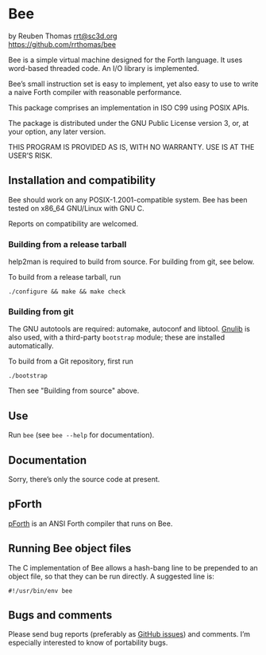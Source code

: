 # Bee

by Reuben Thomas <rrt@sc3d.org>  
https://github.com/rrthomas/bee  

Bee is a simple virtual machine designed for the Forth language. It uses
word-based threaded code. An I/O library is implemented.

Bee’s small instruction set is easy to implement, yet also easy to use to
write a naive Forth compiler with reasonable performance.

This package comprises an implementation in ISO C99 using POSIX APIs.

The package is distributed under the GNU Public License version 3, or,
at your option, any later version.

THIS PROGRAM IS PROVIDED AS IS, WITH NO WARRANTY. USE IS AT THE USER’S
RISK.


## Installation and compatibility

Bee should work on any POSIX-1.2001-compatible system. Bee has been tested
on x86_64 GNU/Linux with GNU C.

Reports on compatibility are welcomed.


### Building from a release tarball

help2man is required to build from source. For building from git, see below.

To build from a release tarball, run

`./configure && make && make check`


### Building from git

The GNU autotools are required: automake, autoconf and libtool.
[Gnulib](https://www.gnu.org/software/gnulib/) is also used, with a
third-party `bootstrap` module; these are installed automatically.

To build from a Git repository, first run

```
./bootstrap
```

Then see "Building from source" above.


## Use

Run `bee` (see `bee --help` for documentation).


## Documentation

Sorry, there’s only the source code at present.


## pForth

[pForth](https://github.com/rrthomas/pforth) is an ANSI Forth compiler that
runs on Bee.


## Running Bee object files

The C implementation of Bee allows a hash-bang line to be prepended to an object file, so that they can be run directly. A suggested line is:

```
#!/usr/bin/env bee
```


## Bugs and comments

Please send bug reports (preferably as [GitHub issues](https://github.com/rrthomas/bee/issues))
and comments. I’m especially interested to know of portability bugs.
